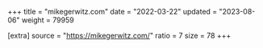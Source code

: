 +++
title = "mikegerwitz.com"
date = "2022-03-22"
updated = "2023-08-06"
weight = 79959

[extra]
source = "https://mikegerwitz.com/"
ratio = 7
size = 78
+++
